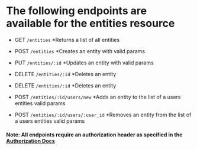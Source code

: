 
# The following endpoints are available for the entities resource
- GET `/entities`
*Returns a list of all entities

- POST `/entities`
*Creates an entity with valid params

- PUT `/entities/:id`
*Updates an entity with valid params

- DELETE `/entities/:id`
*Deletes an entity

- DELETE `/entities/:id`
*Deletes an entity

- POST `/entities/:id/users/new`
*Adds an entity to the list of a users entities valid params

- POST `/entities/:id/users/:user_id`
*Removes an entity from the list of a users entities valid params

#### Note: All endpoints require an authorization header as specified in the [Authorization Docs](../auth/authorization.md)